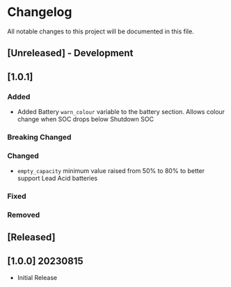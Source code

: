 
# Changelog
All notable changes to this project will be documented in this file.

## [Unreleased] - Development

## [1.0.1]
### Added
- Added Battery `warn_colour` variable to the battery section. Allows colour change when SOC drops below Shutdown SOC

### Breaking Changed

### Changed
- `empty_capacity` minimum value raised from 50% to 80% to better support Lead Acid batteries

### Fixed

### Removed


## [Released]

## [1.0.0] 20230815
- Initial Release
